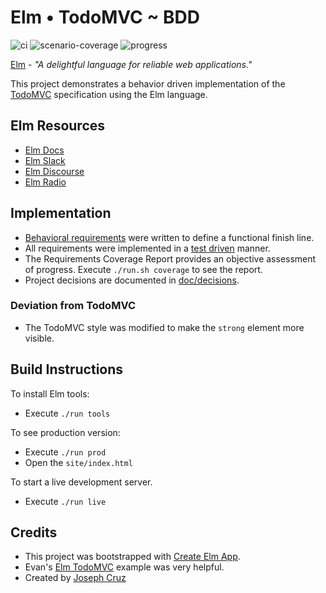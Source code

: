 # Elm • TodoMVC ~ BDD

![ci](https://github.com/agilarity/elm-todomvc-bdd/actions/workflows/ci.yml/badge.svg) ![scenario-coverage](https://img.shields.io/endpoint?url=https://gist.githubusercontent.com/agilarity//ae5110630f7d23adb1a0d2cfce564275/raw/scenario-coverage.json) ![progress](https://img.shields.io/endpoint?url=https://gist.githubusercontent.com/agilarity//ae5110630f7d23adb1a0d2cfce564275/raw/progress.json)

[Elm](https://elm-lang.org/) - _"A delightful language for reliable web applications."_

This project demonstrates a behavior driven implementation of the [TodoMVC](http://todomvc.com/) specification using the Elm language.

## Elm Resources

- [Elm Docs](https://guide.elm-lang.org/)
- [Elm Slack](https://elmlang.slack.com)
- [Elm Discourse](https://discourse.elm-lang.org/)
- [Elm Radio](https://elm-radio.com/)

## Implementation

- [Behavioral requirements](doc/requirements/solution-overview.md) were written to define a functional finish line.
- All requirements were implemented in a [test driven](https://en.wikipedia.org/wiki/Test-driven_development) manner.
- The Requirements Coverage Report provides an objective assessment of progress. Execute `./run.sh coverage` to see the report.
- Project decisions are documented in [doc/decisions](doc/decisions).

### Deviation from TodoMVC

- The TodoMVC style was modified to make the `strong` element more visible.

## Build Instructions

To install Elm tools:

- Execute `./run tools`

To see production version:

- Execute `./run prod`
- Open the `site/index.html`

To start a live development server.

- Execute `./run live`

## Credits

- This project was bootstrapped with [Create Elm App](https://github.com/halfzebra/create-elm-app).
- Evan's [Elm TodoMVC](https://github.com/evancz/elm-todomvc) example was very helpful.
- Created by [Joseph Cruz](http://agilarity.com)
